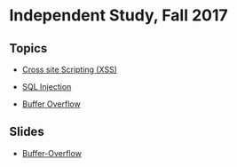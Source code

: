 #  Independent Study, Fall 2017

## Topics 
 
* [Cross site Scripting (XSS)](https://github.com/shivapbhusal/security/blob/master/xss.md)

* [SQL Injection](https://github.com/shivapbhusal/security/blob/master/sql_injection.md)

* [Buffer Overflow](https://github.com/shivapbhusal/security/blob/master/buffer_overflow.md)

## Slides 

* [Buffer-Overflow](https://courses.cs.washington.edu/courses/cse451/05sp/section/overflow1.ppt)
